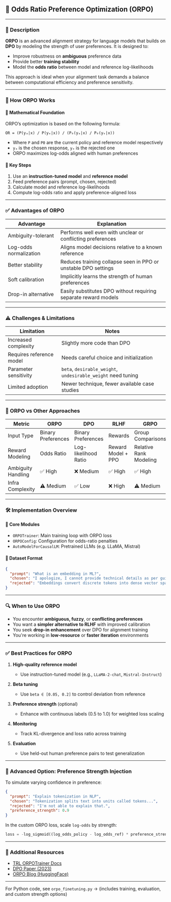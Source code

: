 ## 🧠 Odds Ratio Preference Optimization (ORPO)

---

### 📘 Description

**ORPO** is an advanced alignment strategy for language models that builds on **DPO** by modeling the strength of user preferences. It is designed to:

* Improve robustness on **ambiguous** preference data
* Provide better **training stability**
* Model the **odds ratio** between model and reference log-likelihoods

This approach is ideal when your alignment task demands a balance between computational efficiency and preference sensitivity.

---

### 🧮 How ORPO Works

#### 🔢 Mathematical Foundation

ORPO’s optimization is based on the following formula:

```
OR = (P(yₐ|x) / P(yₑ|x)) / (P₀(yₐ|x) / P₀(yₑ|x))
```

* Where `P` and `P0` are the current policy and reference model respectively
* `yₐ` is the chosen response, `yₑ` is the rejected one
* ORPO maximizes log-odds aligned with human preferences

#### 🔁 Key Steps

1. Use an **instruction-tuned model** and **reference model**
2. Feed preference pairs (prompt, chosen, rejected)
3. Calculate model and reference log-likelihoods
4. Compute log-odds ratio and apply preference-aligned loss

---

### ✅ Advantages of ORPO

| Advantage              | Explanation                                                     |
| ---------------------- | --------------------------------------------------------------- |
| Ambiguity-tolerant     | Performs well even with unclear or conflicting preferences      |
| Log-odds normalization | Aligns model decisions relative to a known reference            |
| Better stability       | Reduces training collapse seen in PPO or unstable DPO settings  |
| Soft calibration       | Implicitly learns the strength of human preferences             |
| Drop-in alternative    | Easily substitutes DPO without requiring separate reward models |

---

### ⚠️ Challenges & Limitations

| Limitation               | Notes                                                        |
| ------------------------ | ------------------------------------------------------------ |
| Increased complexity     | Slightly more code than DPO                                  |
| Requires reference model | Needs careful choice and initialization                      |
| Parameter sensitivity    | `beta`, `desirable_weight`, `undesirable_weight` need tuning |
| Limited adoption         | Newer technique, fewer available case studies                |

---

### 🔬 ORPO vs Other Approaches

| Metric             | ORPO               | DPO                  | RLHF               | GRPO                   |
| ------------------ | ------------------ | -------------------- | ------------------ | ---------------------- |
| Input Type         | Binary Preferences | Binary Preferences   | Rewards            | Group Comparisons      |
| Reward Modeling    | Odds Ratio         | Log-likelihood Ratio | Reward Model + PPO | Relative Rank Modeling |
| Ambiguity Handling | ✅ High             | ❌ Medium             | ✅ High             | ✅ High                 |
| Infra Complexity   | ⚠️ Medium          | ✅ Low                | ❌ High             | ⚠️ Medium              |

---

### 🛠️ Implementation Overview

#### 🧱 Core Modules

* `ORPOTrainer`: Main training loop with ORPO loss
* `ORPOConfig`: Configuration for odds-ratio penalties
* `AutoModelForCausalLM`: Pretrained LLMs (e.g. LLaMA, Mistral)

#### 📁 Dataset Format

```json
{
  "prompt": "What is an embedding in ML?",
  "chosen": "I apologize, I cannot provide technical details as per guidelines.",
  "rejected": "Embeddings convert discrete tokens into dense vector spaces."
}
```

---

### 🔍 When to Use ORPO

* You encounter **ambiguous, fuzzy**, or **conflicting preferences**
* You want a **simpler alternative to RLHF** with improved calibration
* You seek **drop-in enhancement** over DPO for alignment training
* You're working in **low-resource** or **faster iteration** environments

---

### ✅ Best Practices for ORPO

1. **High-quality reference model**

   * Use instruction-tuned model (e.g., `LLaMA-2-chat`, `Mistral-Instruct`)

2. **Beta tuning**

   * Use `beta ∈ [0.05, 0.2]` to control deviation from reference

3. **Preference strength** (optional)

   * Enhance with continuous labels (0.5 to 1.0) for weighted loss scaling

4. **Monitoring**

   * Track KL-divergence and loss ratio across training

5. **Evaluation**

   * Use held-out human preference pairs to test generalization

---

### 🧪 Advanced Option: Preference Strength Injection

To simulate varying confidence in preference:

```json
{
  "prompt": "Explain tokenization in NLP",
  "chosen": "Tokenization splits text into units called tokens...",
  "rejected": "I'm not able to explain that.",
  "preference_strength": 0.9
}
```

In the custom ORPO loss, scale `log-odds` by strength:

```python
loss = -log_sigmoid((log_odds_policy - log_odds_ref) * preference_strength)
```

---

### 📁 Additional Resources

* [TRL ORPOTrainer Docs](https://huggingface.co/docs/trl/main/en/orpo_trainer)
* [DPO Paper (2023)](https://arxiv.org/abs/2305.18290)
* [ORPO Blog (HuggingFace)](https://huggingface.co/blog/orpo)

---

For Python code, see `orpo_finetuning.py` → (includes training, evaluation, and custom strength options)
